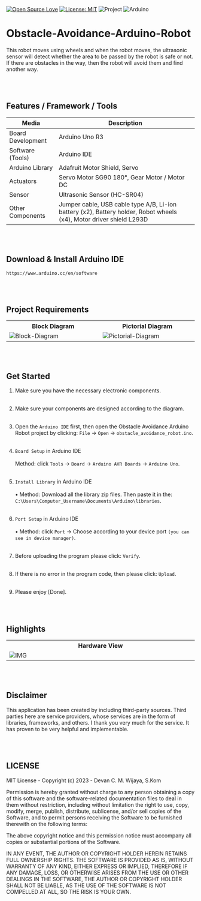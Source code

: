 [![Open Source Love](https://badges.frapsoft.com/os/v1/open-source.svg?style=flat)](https://github.com/ellerbrock/open-source-badges/)
[![License: MIT](https://img.shields.io/badge/License-MIT-green.svg)](https://opensource.org/licenses/MIT)
![Project](https://img.shields.io/badge/Project-Obstacle%20Avoidance%20Robot-light.svg?style=flat&logo=arduino&logoColor=white&color=25A18E)
![Arduino](https://img.shields.io/badge/Arduino-light.svg?&style=flat&logo=arduino&logoColor=white&color=2db83d)

# Obstacle-Avoidance-Arduino-Robot
This robot moves using wheels and when the robot moves, the ultrasonic sensor will detect whether the area to be passed by the robot is safe or not. If there are obstacles in the way, then the robot will avoid them and find another way.

<br><br>

## Features / Framework / Tools
| Media | Description |
| --- | --- |
| Board Development | Arduino Uno R3 |
| Software (Tools) | Arduino IDE |
| Arduino Library | Adafruit Motor Shield, Servo |
| Actuators | Servo Motor SG90 180°, Gear Motor / Motor DC |
| Sensor | Ultrasonic Sensor (HC-SR04) |
| Other Components | Jumper cable, USB cable type A/B, Li-ion battery (x2), Battery holder, Robot wheels (x4), Motor driver shield L293D |

<br><br>

## Download & Install Arduino IDE
   ```
   https://www.arduino.cc/en/software
   ```

<br><br>

## Project Requirements
<table>
<tr>
<th width="420">Block Diagram</th>
<th width="420">Pictorial Diagram</th>
</tr>
<tr>
<td><img src="" alt="Block-Diagram"></td>
<td><img src="" alt="Pictorial-Diagram"></td>
</tr>
</table>

<br><br>

## Get Started
1. Make sure you have the necessary electronic components.<br><br>
   
2. Make sure your components are designed according to the diagram.<br><br>
   
3. Open the ``` Arduino IDE ``` first, then open the Obstacle Avoidance Arduino Robot project by clicking: ``` File ``` -> ``` Open ``` -> ``` obstacle_avoidance_robot.ino ```.<br><br>
   
4. ``` Board Setup ``` in Arduino IDE<br><br>
   Method: click ``` Tools ``` -> ``` Board ``` -> ``` Arduino AVR Boards ``` -> ``` Arduino Uno ```.
   <br><br>
   
5. ``` Install Library ``` in Arduino IDE<br><br>
   • Method: Download all the library zip files. Then paste it in the: ``` C:\Users\Computer_Username\Documents\Arduino\libraries ```.
   <br><br>

6. ``` Port Setup ``` in Arduino IDE<br><br>
   • Method: click ``` Port ``` -> Choose according to your device port ``` (you can see in device manager) ```.
   <br><br>

7. Before uploading the program please click: ``` Verify ```.<br><br>

8. If there is no error in the program code, then please click: ``` Upload ```.<br><br>
   
9. Please enjoy [Done].

<br><br>

## Highlights
<table>
<tr>
<th width="840">Hardware View</th>
</tr>
<tr>
<td><img src="" alt="IMG"></td>
</tr>
</table>

<br><br>

## Disclaimer
This application has been created by including third-party sources. Third parties here are service providers, whose services are in the form of libraries, frameworks, and others. I thank you very much for the service. It has proven to be very helpful and implementable.

<br><br>

## LICENSE
MIT License - Copyright (c) 2023 - Devan C. M. Wijaya, S.Kom

Permission is hereby granted without charge to any person obtaining a copy of this software and the software-related documentation files to deal in them without restriction, including without limitation the right to use, copy, modify, merge, publish, distribute, sublicense, and/or sell copies of the Software, and to permit persons receiving the Software to be furnished therewith on the following terms:

The above copyright notice and this permission notice must accompany all copies or substantial portions of the Software.

IN ANY EVENT, THE AUTHOR OR COPYRIGHT HOLDER HEREIN RETAINS FULL OWNERSHIP RIGHTS. THE SOFTWARE IS PROVIDED AS IS, WITHOUT WARRANTY OF ANY KIND, EITHER EXPRESS OR IMPLIED, THEREFORE IF ANY DAMAGE, LOSS, OR OTHERWISE ARISES FROM THE USE OR OTHER DEALINGS IN THE SOFTWARE, THE AUTHOR OR COPYRIGHT HOLDER SHALL NOT BE LIABLE, AS THE USE OF THE SOFTWARE IS NOT COMPELLED AT ALL, SO THE RISK IS YOUR OWN.
